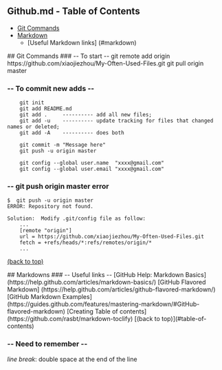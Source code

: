 <a id="table-of-contents"></a>
## Github.md - Table of Contents
* [Git Commands](#git)
* [Markdown](#markdown)
    - [Useful Markdown links] (#markdown)
 
  



<div id='git'/>
## Git Commands
### -- To start --
     git remote add origin https://github.com/xiaojiezhou/My-Often-Used-Files.git
     git pull origin master
     
### -- To commit new adds --
        git init
        git add README.md
        git add .     ---------- add all new files; 
        git add -u    ---------- update tracking for files that changed names or deleted; 
        git add -A    ---------- does both

        git commit -m "Message here"
        git push -u origin master
        
        git config --global user.name  "xxxx@gmail.com"
        git config --global user.email "xxxx@gmail.com"
        
### -- git push origin master error

    $  git push -u origin master  
    ERROR: Repository not found.

    Solution:  Modify .git/config file as follow:  
        ...
        [remote "origin"]
        url = https://github.com/xiaojiezhou/My-Often-Used-Files.git
        fetch = +refs/heads/*:refs/remotes/origin/*
        ...


[(back to top)](#table-of-contents)




<div id='markdown'/>
## Markdowns
### --  Useful links --
[GitHub Help: Markdown Basics](https://help.github.com/articles/markdown-basics/)  
[GitHub Flavored Markdown] (https://help.github.com/articles/github-flavored-markdown/)  
[GitHub Markdown Examples] (https://guides.github.com/features/mastering-markdown/#GitHub-flavored-markdown)  
[Creating Table of contents] (https://github.com/rasbt/markdown-toclify)
[(back to top)](#table-of-contents)

### -- Need to remember --
*line break*:  double space at the end of the line